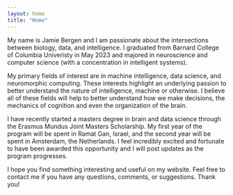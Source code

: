 ```yaml
---
layout: home
title: "Home"
---
```


My name is Jamie Bergen and I am passionate about the intersections between biology, data, and intelligence. I graduated from Barnard College of Columbia Univeristy in May 2023 and majored in neuroscience and computer science (with a concentration in intelligent systems).

My primary fields of interest are in machine intelligence, data science, and neuromorphic computing. These interests highlight an underlying passion to better understand the nature of intelligence, machine or otherwise. I believe all of these fields will help to better understand how we make decisions, the mechanics of cognition and even the organization of the brain.

I have recently started a masters degree in brain and data science through the Erasmus Mundus Joint Masters Scholarship. My first year of the program will be spent in Ramat Gan, Israel, and the second year will be spent in Amsterdam, the Netherlands. I feel incredibly excited and fortunate to have been awarded this opportunity and I will post updates as the program progresses.

I hope you find something interesting and useful on my website. Feel free to contact me if you have any questions, comments, or suggestions. Thank you!
